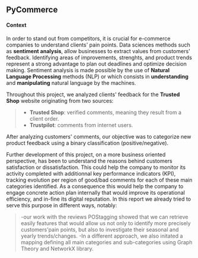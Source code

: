 ## PyCommerce

#### Context
In order to stand out from competitors, it is crucial for e-commerce companies to understand clients' pain points. Data sciences methods such as **sentiment analysis**, allow businesses to extract values from customers' feedback. Identifying areas of improvements, strenghts, and product trends represent a strong advantage to plan out deadlines and optimize decision making.
Sentiment analysis is made possible by the use of **Natural Language Processing** methods (NLP) or which consists in **understanding** and **manipulating** natural language by the machines.

Throughout this project, we analyzed clients' feedback for the **Trusted Shop** website originating from two sources: 
>- **Trusted Shop**: verified comments, meaning they result from a client order.
>- **Trustpilot**: comments from internet users.

After analyzing customers' comments, our objective was to categorize new product feedback using a binary classification (positive/negative).

Further development of this project, on a more business oriented perspective, has been to understand the reasons behind customers satisfaction or dissatisfaction. This could help the company to monitor its activity completed with additionnal key performance indicators (KPI),
tracking evolution per region of good/bad comments for each of these main categories identified.
As a consequence this would help the company to engage concrete action plan internally that would improve its operational efficiency, and in-fine its digital reputation.
In this report we already tried to serve this purpose in different ways, notably:

>-our work with the reviews POStagging showed that we can retrieve easily features that would allow us not only to identify more precisely customers'pain points, but also to investigate their seasonal and yearly trends/changes.
>-In a different approach, we also initated a mapping defining all main categories and sub-categories using Graph Theory and NetworkX library. 
